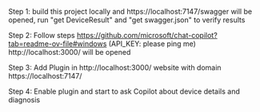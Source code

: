 Step 1: build this project locally and https://localhost:7147/swagger will be opened, run "get DeviceResult" and "get swagger.json" to verify results

Step 2: Follow steps https://github.com/microsoft/chat-copilot?tab=readme-ov-file#windows (API_KEY: please ping me) http://localhost:3000/ will be opened

Step 3: Add Plugin in http://localhost:3000/ website with domain https://localhost:7147/

Step 4: Enable plugin and start to ask Copilot about device details and diagnosis
